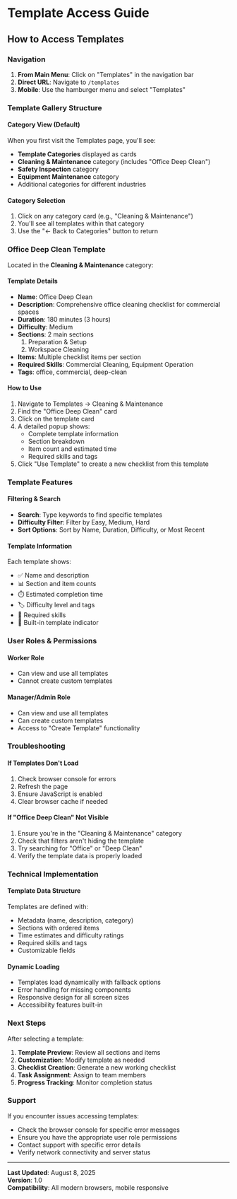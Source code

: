# Template Access Guide

## How to Access Templates

### Navigation
1. **From Main Menu**: Click on "Templates" in the navigation bar
2. **Direct URL**: Navigate to `/templates` 
3. **Mobile**: Use the hamburger menu and select "Templates"

### Template Gallery Structure

#### Category View (Default)
When you first visit the Templates page, you'll see:
- **Template Categories** displayed as cards
- **Cleaning & Maintenance** category (includes "Office Deep Clean")
- **Safety Inspection** category
- **Equipment Maintenance** category
- Additional categories for different industries

#### Category Selection
1. Click on any category card (e.g., "Cleaning & Maintenance")
2. You'll see all templates within that category
3. Use the "← Back to Categories" button to return

### Office Deep Clean Template

Located in the **Cleaning & Maintenance** category:

#### Template Details
- **Name**: Office Deep Clean
- **Description**: Comprehensive office cleaning checklist for commercial spaces
- **Duration**: 180 minutes (3 hours)
- **Difficulty**: Medium
- **Sections**: 2 main sections
  1. Preparation & Setup
  2. Workspace Cleaning
- **Items**: Multiple checklist items per section
- **Required Skills**: Commercial Cleaning, Equipment Operation
- **Tags**: office, commercial, deep-clean

#### How to Use
1. Navigate to Templates → Cleaning & Maintenance
2. Find the "Office Deep Clean" card
3. Click on the template card
4. A detailed popup shows:
   - Complete template information
   - Section breakdown
   - Item count and estimated time
   - Required skills and tags
5. Click "Use Template" to create a new checklist from this template

### Template Features

#### Filtering & Search
- **Search**: Type keywords to find specific templates
- **Difficulty Filter**: Filter by Easy, Medium, Hard
- **Sort Options**: Sort by Name, Duration, Difficulty, or Most Recent

#### Template Information
Each template shows:
- ✅ Name and description
- 📊 Section and item counts
- ⏱️ Estimated completion time
- 🏷️ Difficulty level and tags
- 🔧 Required skills
- 📱 Built-in template indicator

### User Roles & Permissions

#### Worker Role
- Can view and use all templates
- Cannot create custom templates

#### Manager/Admin Role
- Can view and use all templates
- Can create custom templates
- Access to "Create Template" functionality

### Troubleshooting

#### If Templates Don't Load
1. Check browser console for errors
2. Refresh the page
3. Ensure JavaScript is enabled
4. Clear browser cache if needed

#### If "Office Deep Clean" Not Visible
1. Ensure you're in the "Cleaning & Maintenance" category
2. Check that filters aren't hiding the template
3. Try searching for "Office" or "Deep Clean"
4. Verify the template data is properly loaded

### Technical Implementation

#### Template Data Structure
Templates are defined with:
- Metadata (name, description, category)
- Sections with ordered items
- Time estimates and difficulty ratings
- Required skills and tags
- Customizable fields

#### Dynamic Loading
- Templates load dynamically with fallback options
- Error handling for missing components
- Responsive design for all screen sizes
- Accessibility features built-in

### Next Steps

After selecting a template:
1. **Template Preview**: Review all sections and items
2. **Customization**: Modify template as needed
3. **Checklist Creation**: Generate a new working checklist
4. **Task Assignment**: Assign to team members
5. **Progress Tracking**: Monitor completion status

### Support

If you encounter issues accessing templates:
- Check the browser console for specific error messages
- Ensure you have the appropriate user role permissions
- Contact support with specific error details
- Verify network connectivity and server status

---

**Last Updated**: August 8, 2025  
**Version**: 1.0  
**Compatibility**: All modern browsers, mobile responsive

